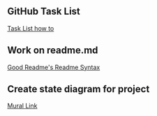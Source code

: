 ## GitHub Task List
<a href="https://docs.github.com/en/get-started/writing-on-github/working-with-advanced-formatting/about-task-lists"> Task List how to </a>

## Work on readme.md
<a href="https://github.com/matiassingers/awesome-readme"> Good Readme's </a>
<a href="https://docs.github.com/en/get-started/writing-on-github/getting-started-with-writing-and-formatting-on-github/basic-writing-and-formatting-syntax"> Readme Syntax </a> 

## Create state diagram for project
<a href="https://app.mural.co/t/dronesimulatortamale20230020/m/dronesimulatortamale20230020/1684342202458/aa41d26b144c5b9469aa6636b690d579f4c6acf9?sender=u1f1b518c20ea6fc153bc9752"> Mural Link </a>